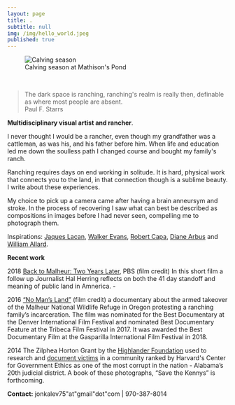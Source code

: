 ```yaml
---
layout: page
title: .
subtitle: null
img: /img/hello_world.jpeg
published: true
---
```


<figure>
<img src="https://jonkalev.s3-us-west-2.amazonaws.com/ME-2019.jpg" alt="Calving season">
  <figcaption> Calving season at Mathison's Pond</figcaption>
  </figure>
<br  />
<blockquote>The dark space is ranching, ranching's realm is really then, definable as where most people are absent.
<br> Paul F. Starrs
</blockquote>

<p> <strong>Multidisciplinary visual artist and rancher</strong>.
  <p>
    I never thought I would be a rancher, even though my grandfather was a cattleman, as was his, and his father before him.  
    When life and education led me down the soulless path I changed course and bought my family's ranch.  <p>
    Ranching requires days on end working in solitude.
    It is hard, physical work that connects you to the land, in that connection though is a sublime beauty. I write about these experiences.
      
      
  My choice to pick up a camera came after having a brain anneursym and stroke. In the process of recovering I saw what can best be described as compositions in images before I had never seen, compelling me to photograph them. 


<p>Inspirations:  <a href="https://en.wikipedia.org/wiki/Jacques_Lacan">Jaques Lacan</a>,  <a href="https://en.wikipedia.org/wiki/Walker_Evans">Walker Evans</a>,  <a href="https://en.wikipedia.org/wiki/Robert_Capa">Robert Capa</a>, <a href="https://en.wikipedia.org/wiki/Diane_Arbus">Diane Arbus</a> and <a href="https://www.williamalbertallard.com/">William Allard</a>. 

  <br  />

<p>
<strong>Recent work</strong>
  <p> 2018 <a href="http://www.pbs.org/independentlens/videos/back-to-malheur-two-years-later/">Back to Malheur: Two Years Later</a>, PBS (film credit) In this short film a follow up Journalist Hal Herring reflects on both the 41 day standoff and meaning of public land in Amnerica.
  -
  <p>2016 <a href="https://www.pbs.org/video/no-mans-land-trailer-yuftvd/">“No Man’s Land”</a> (film credit) a documentary about the armed takeover of the Malheur National Wildlife Refuge in Oregon protesting a ranching family’s incarceration. The film was nominated for the Best Documentary at the Denver International Film Festival and nominated Best Documentary Feature at the Tribeca Film Festival in 2017. It was awarded the Best Documentary Film at the Gasparilla International Film Festival in 2018. 
    
<p>2014 The Zilphea Horton Grant by the <a href="https://www.highlandercenter.org">Highlander Foundation</a> used to research and <a href="https://medium.com/@jonbcarroll/leaked-documents-reveal-dothan-police-department-alleged-to-have-planted-drugs-f89109dc196e"> document victims</a> in a community ranked by Harvard's Center for Government Ethics as one of the most corrupt in the nation - Alabama’s 20th judicial district. A book of these photographs, “Save the Kennys” is forthcoming.
<p>

<strong>Contact:</strong>  jonkalev75"at"gmail"dot"com | 970-387-8014 
 <p>




  <br  />
<p>

